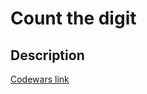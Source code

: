 # Count the digit
## Description
[Codewars link](https://www.codewars.com/kata/566fc12495810954b1000030)